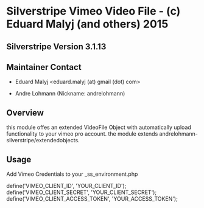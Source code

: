 # Silverstripe Vimeo Video File - (c) Eduard Malyj (and others) 2015

## Silverstripe Version 3.1.13

## Maintainer Contact 
 * Eduard Malyj
   <eduard.malyj (at) gmail (dot) com>

 * Andre Lohmann (Nickname: andrelohmann)
  <lohmann dot andre at googlemail dot com>
 

## Overview
this module offes an extended VideoFile Object with automatically upload functionality to your vimeo pro account.
the module extends andrelohmann-silverstripe/extendedobjects.

## Usage

Add Vimeo Credentials to your _ss_environment.php

define('VIMEO_CLIENT_ID', 'YOUR_CLIENT_ID');
define('VIMEO_CLIENT_SECRET', 'YOUR_CLIENT_SECRET');
define('VIMEO_CLIENT_ACCESS_TOKEN', 'YOUR_ACCESS_TOKEN');